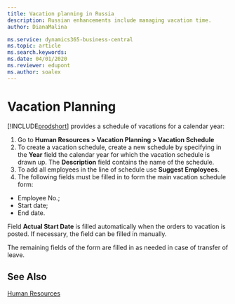 ```yaml
---
title: Vacation planning in Russia
description: Russian enhancements include managing vacation time.
author: DianaMalina

ms.service: dynamics365-business-central
ms.topic: article
ms.search.keywords:
ms.date: 04/01/2020
ms.reviewer: edupont
ms.author: soalex
---
```


# Vacation Planning

[!INCLUDE[prodshort](../../includes/prodshort.md)] provides a schedule of vacations for a calendar year:

1. Go to **Human Resources > Vacation Planning > Vacation Schedule**
2. To create a vacation schedule, create a new schedule by specifying in the **Year** field the calendar year for which the vacation schedule is drawn up. The **Description** field contains the name of the schedule.
3. To add all employees in the line of schedule use **Suggest Employees**.
4. The following fields must be filled in to form the main vacation schedule form:

- Employee No.;
- Start date;
- End date.

Field **Actual Start Date** is filled automatically when the orders to vacation is posted. If necessary, the field can be filled in manually.

The remaining fields of the form are filled in as needed in case of transfer of leave.

## See Also

[Human Resources](Human-Resources.md)  
